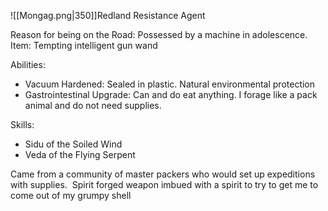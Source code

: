 ![[Mongag.png|350]]Redland Resistance Agent

Reason for being on the Road: Possessed by a machine in adolescence.
Item: Tempting intelligent gun wand

Abilities:
- Vacuum Hardened: Sealed in plastic. Natural environmental protection
- Gastrointestinal Upgrade: Can and do eat anything. I forage like a pack animal and do not need supplies.

Skills:
- Sidu of the Soiled Wind
- Veda of the Flying Serpent

Came from a community of master packers who would set up expeditions with supplies. 
Spirit forged weapon imbued with a spirit to try to get me to come out of my grumpy shell

